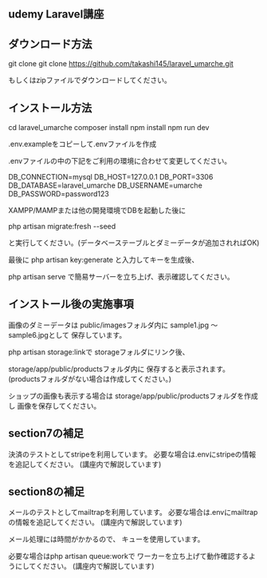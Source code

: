 ## udemy Laravel講座

## ダウンロード方法

git clone
git clone https://github.com/takashi145/laravel_umarche.git

もしくはzipファイルでダウンロードしてください。

## インストール方法

cd laravel_umarche
composer install
npm install
npm run dev

.env.exampleをコピーして.envファイルを作成

.envファイルの中の下記をご利用の環境に合わせて変更してください。

DB_CONNECTION=mysql
DB_HOST=127.0.0.1
DB_PORT=3306
DB_DATABASE=laravel_umarche
DB_USERNAME=umarche
DB_PASSWORD=password123

XAMPP/MAMPまたは他の開発環境でDBを起動した後に

php artisan migrate:fresh --seed

と実行してください。(データベーステーブルとダミーデータが追加されればOK)

最後に
php artisan key:generate
と入力してキーを生成後、

php artisan serve
で簡易サーバーを立ち上げ、表示確認してください。

## インストール後の実施事項

画像のダミーデータは
public/imagesフォルダ内に
sample1.jpg ～ sample6.jpgとして
保存しています。

php artisan storage:linkで
storageフォルダにリンク後、

storage/app/public/productsフォルダ内に
保存すると表示されます。
(productsフォルダがない場合は作成してください。)

ショップの画像も表示する場合は
storage/app/public/productsフォルダを作成し
画像を保存してください。

## section7の補足

決済のテストとしてstripeを利用しています。
必要な場合は.envにstripeの情報を追記してください。
(講座内で解説しています)

## section8の補足

メールのテストとしてmailtrapを利用しています。
必要な場合は.envにmailtrapの情報を追記してください。
(講座内で解説しています)

メール処理には時間がかかるので、
キューを使用しています。

必要な場合はphp artisan queue:workで
ワーカーを立ち上げて動作確認するようにしてください。
(講座内で解説しています)
